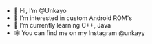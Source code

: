 - 👋 Hi, I’m @Unkayo
- 👀 I’m interested in custom Android ROM's
- 🌱 I’m currently learning C++, Java
- 🕸️ You can find me on my Instagram @unkayy
